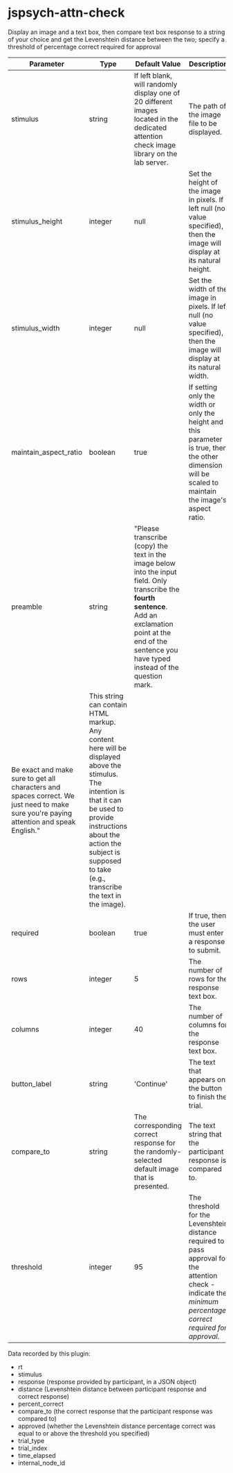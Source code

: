 # jspsych-attn-check
Display an image and a text box, then compare text box response to a string of your choice and get the Levenshtein distance between the two; specify a threshold of percentage correct required for approval

|Parameter|Type|Default Value|Description|
|---|---|---|---|
|stimulus|string|If left blank, will randomly display one of 20 different images located in the dedicated attention check image library on the lab server.|The path of the image file to be displayed.|
|stimulus_height|integer|null|Set the height of the image in pixels. If left null (no value specified), then the image will display at its natural height.|
|stimulus_width|integer|null|Set the width of the image in pixels. If left null (no value specified), then the image will display at its natural width.|
|maintain_aspect_ratio|boolean|true|If setting only the width or only the height and this parameter is true, then the other dimension will be scaled to maintain the image's aspect ratio.|
|preamble|string|"Please transcribe (copy) the text in the image below into the input field. Only transcribe the **fourth sentence**. Add an exclamation point at the end of the sentence you have typed instead of the question mark.
Be exact and make sure to get all characters and spaces correct. We just need to make sure you're paying attention and speak English."|This string can contain HTML markup. Any content here will be displayed above the stimulus. The intention is that it can be used to provide instructions about the action the subject is supposed to take (e.g., transcribe the text in the image).|
|required|boolean|true|If true, then the user must enter a response to submit.|
|rows|integer|5|The number of rows for the response text box.|
|columns|integer|40|The number of columns for the response text box.|
|button_label|string|'Continue'|The text that appears on the button to finish the trial.|
|compare_to|string|The corresponding correct response for the randomly-selected default image that is presented.|The text string that the participant response is compared to.|
|threshold|integer|95|The threshold for the Levenshtein distance required to pass approval for the attention check - indicate the *minimum percentage correct required for approval*.|

Data recorded by this plugin:
- rt
- stimulus 
- response (response provided by participant, in a JSON object)
- distance (Levenshtein distance between participant response and correct response)
- percent_correct
- compare_to (the correct response that the participant response was compared to)
- approved (whether the Levenshtein distance percentage correct was equal to or above the threshold you specified)
- trial_type
- trial_index
- time_elapsed
- internal_node_id

